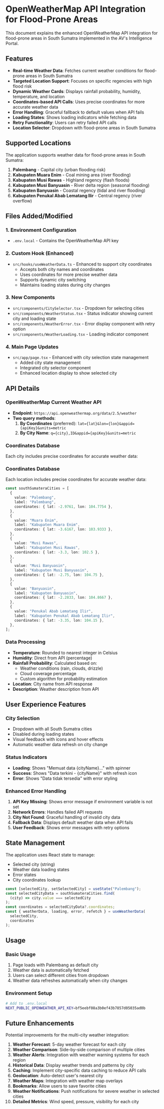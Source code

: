 # OpenWeatherMap API Integration for Flood-Prone Areas

This document explains the enhanced OpenWeatherMap API integration for flood-prone areas in South Sumatra implemented in the AV's Intelligence Portal.

## Features

- **Real-time Weather Data**: Fetches current weather conditions for flood-prone areas in South Sumatra
- **Targeted Location Support**: Focuses on specific regencies with high flood risk
- **Dynamic Weather Cards**: Displays rainfall probability, humidity, temperature, and location
- **Coordinates-based API Calls**: Uses precise coordinates for more accurate weather data
- **Error Handling**: Graceful fallback to default values when API fails
- **Loading States**: Shows loading indicators while fetching data
- **Retry Functionality**: Users can retry failed API calls
- **Location Selector**: Dropdown with flood-prone areas in South Sumatra

## Supported Locations

The application supports weather data for flood-prone areas in South Sumatra:

1. **Palembang** - Capital city (urban flooding risk)
2. **Kabupaten Muara Enim** - Coal mining area (river flooding)
3. **Kabupaten Musi Rawas** - Highland regency (flash floods)
4. **Kabupaten Musi Banyuasin** - River delta region (seasonal flooding)
5. **Kabupaten Banyuasin** - Coastal regency (tidal and river flooding)
6. **Kabupaten Penukal Abab Lematang Ilir** - Central regency (river overflow)

## Files Added/Modified

### 1. Environment Configuration

- `.env.local` - Contains the OpenWeatherMap API key

### 2. Custom Hook (Enhanced)

- `src/hooks/useWeatherData.ts` - Enhanced to support city coordinates
  - Accepts both city names and coordinates
  - Uses coordinates for more precise weather data
  - Supports dynamic city switching
  - Maintains loading states during city changes

### 3. New Components

- `src/components/CitySelector.tsx` - Dropdown for selecting cities
- `src/components/WeatherStatus.tsx` - Status indicator showing current city and loading state
- `src/components/WeatherError.tsx` - Error display component with retry option
- `src/components/WeatherLoading.tsx` - Loading indicator component

### 4. Main Page Updates

- `src/app/page.tsx` - Enhanced with city selection state management
  - Added city state management
  - Integrated city selector component
  - Enhanced location display to show selected city

## API Details

### OpenWeatherMap Current Weather API

- **Endpoint**: `https://api.openweathermap.org/data/2.5/weather`
- **Two query methods**:
  1. **By Coordinates** (preferred): `lat={lat}&lon={lon}&appid={apiKey}&units=metric`
  2. **By City Name**: `q={city},ID&appid={apiKey}&units=metric`

### Coordinates Database

Each city includes precise coordinates for accurate weather data:

### Coordinates Database

Each location includes precise coordinates for accurate weather data:

```typescript
const southSumateraCities = [
  {
    value: "Palembang",
    label: "Palembang",
    coordinates: { lat: -2.9761, lon: 104.7754 },
  },
  {
    value: "Muara Enim",
    label: "Kabupaten Muara Enim",
    coordinates: { lat: -3.6167, lon: 103.9333 },
  },
  {
    value: "Musi Rawas",
    label: "Kabupaten Musi Rawas",
    coordinates: { lat: -3.3, lon: 102.5 },
  },
  {
    value: "Musi Banyuasin",
    label: "Kabupaten Musi Banyuasin",
    coordinates: { lat: -2.75, lon: 104.75 },
  },
  {
    value: "Banyuasin",
    label: "Kabupaten Banyuasin",
    coordinates: { lat: -2.2833, lon: 104.8667 },
  },
  {
    value: "Penukal Abab Lematang Ilir",
    label: "Kabupaten Penukal Abab Lematang Ilir",
    coordinates: { lat: -3.35, lon: 104.15 },
  },
];
```

### Data Processing

- **Temperature**: Rounded to nearest integer in Celsius
- **Humidity**: Direct from API (percentage)
- **Rainfall Probability**: Calculated based on:
  - Weather conditions (rain, clouds, drizzle)
  - Cloud coverage percentage
  - Custom algorithm for probability estimation
- **Location**: City name from API response
- **Description**: Weather description from API

## User Experience Features

### City Selection

- Dropdown with all South Sumatra cities
- Disabled during loading states
- Visual feedback with icons and hover effects
- Automatic weather data refresh on city change

### Status Indicators

- **Loading**: Shows "Memuat data {cityName}..." with spinner
- **Success**: Shows "Data terkini - {cityName}" with refresh icon
- **Error**: Shows "Data tidak tersedia" with error styling

### Enhanced Error Handling

1. **API Key Missing**: Shows error message if environment variable is not set
2. **Network Errors**: Handles failed API requests
3. **City Not Found**: Graceful handling of invalid city data
4. **Fallback Data**: Displays default weather data when API fails
5. **User Feedback**: Shows error messages with retry options

## State Management

The application uses React state to manage:

- Selected city (string)
- Weather data loading states
- Error states
- City coordinates lookup

```typescript
const [selectedCity, setSelectedCity] = useState("Palembang");
const selectedCityData = southSumateraCities.find(
  (city) => city.value === selectedCity
);
const coordinates = selectedCityData?.coordinates;
const { weatherData, loading, error, refetch } = useWeatherData(
  selectedCity,
  coordinates
);
```

## Usage

### Basic Usage

1. Page loads with Palembang as default city
2. Weather data is automatically fetched
3. Users can select different cities from dropdown
4. Weather data refreshes automatically when city changes

### Environment Setup

```bash
# Add to .env.local
NEXT_PUBLIC_OPENWEATHER_API_KEY=bf5eebf08a3b0ef43b7857d05035ad0b
```

## Future Enhancements

Potential improvements for the multi-city weather integration:

1. **Weather Forecast**: 5-day weather forecast for each city
2. **Weather Comparison**: Side-by-side comparison of multiple cities
3. **Weather Alerts**: Integration with weather warning systems for each region
4. **Historical Data**: Display weather trends and patterns by city
5. **Caching**: Implement city-specific data caching to reduce API calls
6. **Geolocation**: Auto-detect user's nearest city
7. **Weather Maps**: Integration with weather map overlays
8. **Bookmarks**: Allow users to save favorite cities
9. **Weather Notifications**: Push notifications for severe weather in selected cities
10. **Detailed Metrics**: Wind speed, pressure, visibility for each city
